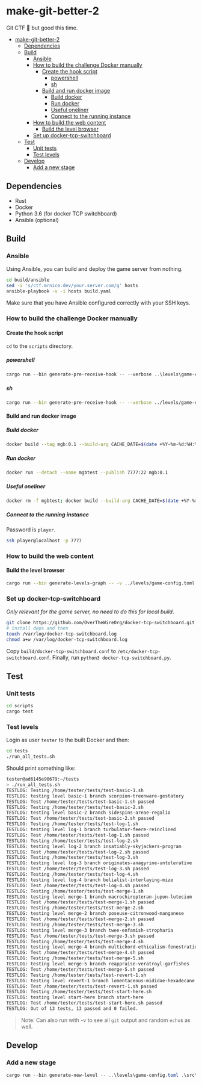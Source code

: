 # make-git-better-2

Git CTF 🚩 but good this time.

- [make-git-better-2](#make-git-better-2)
  - [Dependencies](#dependencies)
  - [Build](#build)
    - [Ansible](#ansible)
    - [How to build the challenge Docker manually](#how-to-build-the-challenge-docker-manually)
      - [Create the hook script](#create-the-hook-script)
        - [powershell](#powershell)
        - [sh](#sh)
      - [Build and run docker image](#build-and-run-docker-image)
        - [Build docker](#build-docker)
        - [Run docker](#run-docker)
        - [Useful oneliner](#useful-oneliner)
        - [Connect to the running instance](#connect-to-the-running-instance)
    - [How to build the web content](#how-to-build-the-web-content)
      - [Build the level browser](#build-the-level-browser)
    - [Set up docker-tcp-switchboard](#set-up-docker-tcp-switchboard)
  - [Test](#test)
    - [Unit tests](#unit-tests)
    - [Test levels](#test-levels)
  - [Develop](#develop)
    - [Add a new stage](#add-a-new-stage)

## Dependencies

- Rust
- Docker
- Python 3.6 (for docker TCP switchboard)
- Ansible (optional)

## Build

### Ansible

Using Ansible, you can build and deploy the game server from nothing.

```bash
cd build/ansible
sed -i 's/ctf.mrnice.dev/your.server.com/g' hosts
ansible-playbook -v -i hosts build.yaml
```

Make sure that you have Ansible configured correctly with your SSH keys.

### How to build the challenge Docker manually

#### Create the hook script

`cd` to the `scripts` directory.

##### powershell

```powershell
cargo run --bin generate-pre-receive-hook -- --verbose ..\levels\game-config.toml .\src\bin\templates\hook.tmpl
```

##### sh

```sh
cargo run --bin generate-pre-receive-hook -- --verbose ../levels/game-config.toml src/bin/templates/hook.tmpl
```

#### Build and run docker image

##### Build docker

```sh
docker build --tag mgb:0.1 --build-arg CACHE_DATE=$(date +%Y-%m-%d:%H:%M:%S) --build-arg OWASP_FLAG="AppSec_IL{g1t_d035_P3rM1t_T0_c0mm1T}" .
```

##### Run docker

```sh
docker run --detach --name mgbtest --publish 7777:22 mgb:0.1
```

##### Useful oneliner

```sh
docker rm -f mgbtest; docker build --build-arg CACHE_DATE=$(date +%Y-%m-%d:%H:%M:%S%z) --build-arg OWASP_FLAG="AppSec_IL{g1t_d035_P3rM1t_T0_c0mm1T}" --tag mgb:0.1 . && docker run --detach --name mgbtest --publish 7777:22 mgb:0.1
```

##### Connect to the running instance

Password is `player`.

```sh
ssh player@localhost -p 7777
```

### How to build the web content

#### Build the level browser

```sh
cargo run --bin generate-levels-graph -- -v ../levels/game-config.toml src/bin/templates/graph.tmpl
```

### Set up docker-tcp-switchboard

*Only relevant for the game server, no need to do this for local build*.

```sh
git clone https://github.com/OverTheWireOrg/docker-tcp-switchboard.git
# install deps and then
touch /var/log/docker-tcp-switchboard.log
chmod a+w /var/log/docker-tcp-switchboard.log
```

Copy `build/docker-tcp-switchboard.conf` to `/etc/docker-tcp-switchboard.conf`. Finally, run `python3 docker-tcp-switchboard.py`.

## Test

### Unit tests

```sh
cd scripts
cargo test
```

### Test levels

Login as user `tester` to the built Docker and then:

```sh
cd tests
./run_all_tests.sh
```

Should print something like:

```sh
tester@ad6145e90679:~/tests
> ./run_all_tests.sh
TESTLOG: Testing /home/tester/tests/test-basic-1.sh
TESTLOG: testing level basic-1 branch scorpion-treenware-gestatory
TESTLOG: Test /home/tester/tests/test-basic-1.sh passed
TESTLOG: Testing /home/tester/tests/test-basic-2.sh
TESTLOG: testing level basic-2 branch sidespins-areae-regalio
TESTLOG: Test /home/tester/tests/test-basic-2.sh passed
TESTLOG: Testing /home/tester/tests/test-log-1.sh
TESTLOG: testing level log-1 branch turbulator-feere-reinclined
TESTLOG: Test /home/tester/tests/test-log-1.sh passed
TESTLOG: Testing /home/tester/tests/test-log-2.sh
TESTLOG: testing level log-2 branch insatiably-skyjackers-program
TESTLOG: Test /home/tester/tests/test-log-2.sh passed
TESTLOG: Testing /home/tester/tests/test-log-3.sh
TESTLOG: testing level log-3 branch originates-anagyrine-untolerative
TESTLOG: Test /home/tester/tests/test-log-3.sh passed
TESTLOG: Testing /home/tester/tests/test-log-4.sh
TESTLOG: testing level log-4 branch belialist-interlaying-mize
TESTLOG: Test /home/tester/tests/test-log-4.sh passed
TESTLOG: Testing /home/tester/tests/test-merge-1.sh
TESTLOG: testing level merge-1 branch macrochiropteran-jupon-lutecium
TESTLOG: Test /home/tester/tests/test-merge-1.sh passed
TESTLOG: Testing /home/tester/tests/test-merge-2.sh
TESTLOG: testing level merge-2 branch poseuse-citronwood-manganese
TESTLOG: Test /home/tester/tests/test-merge-2.sh passed
TESTLOG: Testing /home/tester/tests/test-merge-3.sh
TESTLOG: testing level merge-3 branch twee-enfamish-stropharia
TESTLOG: Test /home/tester/tests/test-merge-3.sh passed
TESTLOG: Testing /home/tester/tests/test-merge-4.sh
TESTLOG: testing level merge-4 branch multichord-ethicalism-fenestration
TESTLOG: Test /home/tester/tests/test-merge-4.sh passed
TESTLOG: Testing /home/tester/tests/test-merge-5.sh
TESTLOG: testing level merge-5 branch reappraise-veratroyl-garfishes
TESTLOG: Test /home/tester/tests/test-merge-5.sh passed
TESTLOG: Testing /home/tester/tests/test-revert-1.sh
TESTLOG: testing level revert-1 branch lomentaceous-mididae-hexadecane
TESTLOG: Test /home/tester/tests/test-revert-1.sh passed
TESTLOG: Testing /home/tester/tests/test-start-here.sh
TESTLOG: testing level start-here branch start-here
TESTLOG: Test /home/tester/tests/test-start-here.sh passed
TESTLOG: Out of 13 tests, 13 passed and 0 failed.
```

> Note: Can also run with -v to see all `git` output and random `echo`s as well.

## Develop

### Add a new stage

```powershell powershell
cargo run --bin generate-new-level -- ..\levels\game-config.toml .\src\bin\templates\level_checker.tmpl .\src\bin\templates\level_test.tmpl .\src\bin\templates\level_page.tmpl .\src\bin\resources\words_alpha.txt ..\levels\ -v
```
